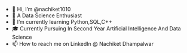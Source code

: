 - 👋 Hi, I’m @nachiket1010
- 👀 A Data Science Enthusiast
- 🌱 I’m currently learning Python,SQL,C++
- 🎓 Currently Pursuing In Second Year Artificial Intelligence And Data Science
- 📫 How to reach me on LinkedIn @ Nachiket Dhampalwar
